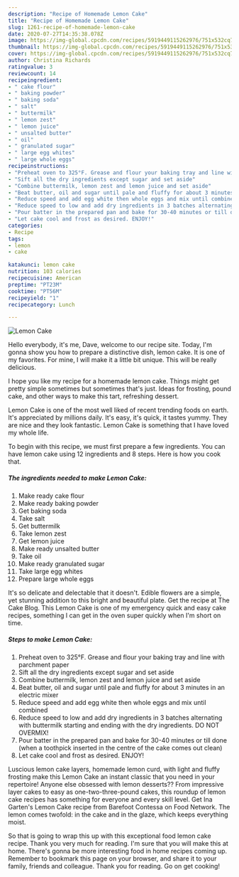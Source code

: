 ```yaml
---
description: "Recipe of Homemade Lemon Cake"
title: "Recipe of Homemade Lemon Cake"
slug: 1261-recipe-of-homemade-lemon-cake
date: 2020-07-27T14:35:38.078Z
image: https://img-global.cpcdn.com/recipes/5919449115262976/751x532cq70/lemon-cake-recipe-main-photo.jpg
thumbnail: https://img-global.cpcdn.com/recipes/5919449115262976/751x532cq70/lemon-cake-recipe-main-photo.jpg
cover: https://img-global.cpcdn.com/recipes/5919449115262976/751x532cq70/lemon-cake-recipe-main-photo.jpg
author: Christina Richards
ratingvalue: 3
reviewcount: 14
recipeingredient:
- " cake flour"
- " baking powder"
- " baking soda"
- " salt"
- " buttermilk"
- " lemon zest"
- " lemon juice"
- " unsalted butter"
- " oil"
- " granulated sugar"
- " large egg whites"
- " large whole eggs"
recipeinstructions:
- "Preheat oven to 325°F. Grease and flour your baking tray and line with parchment paper"
- "Sift all the dry ingredients except sugar and set aside"
- "Combine buttermilk, lemon zest and lemon juice and set aside"
- "Beat butter, oil and sugar until pale and fluffy for about 3 minutes in an electric mixer"
- "Reduce speed and add egg white then whole eggs and mix until combined"
- "Reduce speed to low and add dry ingredients in 3 batches alternating with buttermilk starting and ending with the dry ingredients. DO NOT OVERMIX!"
- "Pour batter in the prepared pan and bake for 30-40 minutes or till done (when a toothpick inserted in the centre of the cake comes out clean)"
- "Let cake cool and frost as desired. ENJOY!"
categories:
- Recipe
tags:
- lemon
- cake

katakunci: lemon cake 
nutrition: 103 calories
recipecuisine: American
preptime: "PT23M"
cooktime: "PT56M"
recipeyield: "1"
recipecategory: Lunch

---
```



![Lemon Cake](https://img-global.cpcdn.com/recipes/5919449115262976/751x532cq70/lemon-cake-recipe-main-photo.jpg)

Hello everybody, it's me, Dave, welcome to our recipe site. Today, I'm gonna show you how to prepare a distinctive dish, lemon cake. It is one of my favorites. For mine, I will make it a little bit unique. This will be really delicious.

I hope you like my recipe for a homemade lemon cake. Things might get pretty simple sometimes but sometimes that&#39;s just. Ideas for frosting, pound cake, and other ways to make this tart, refreshing dessert.

Lemon Cake is one of the most well liked of recent trending foods on earth. It's appreciated by millions daily. It's easy, it's quick, it tastes yummy. They are nice and they look fantastic. Lemon Cake is something that I have loved my whole life.


To begin with this recipe, we must first prepare a few ingredients. You can have lemon cake using 12 ingredients and 8 steps. Here is how you cook that.

<!--inarticleads1-->

##### The ingredients needed to make Lemon Cake:

1. Make ready  cake flour
1. Make ready  baking powder
1. Get  baking soda
1. Take  salt
1. Get  buttermilk
1. Take  lemon zest
1. Get  lemon juice
1. Make ready  unsalted butter
1. Take  oil
1. Make ready  granulated sugar
1. Take  large egg whites
1. Prepare  large whole eggs


It&#39;s so delicate and delectable that it doesn&#39;t. Edible flowers are a simple, yet stunning addition to this bright and beautiful plate. Get the recipe at The Cake Blog. This Lemon Cake is one of my emergency quick and easy cake recipes, something I can get in the oven super quickly when I&#39;m short on time. 

<!--inarticleads2-->

##### Steps to make Lemon Cake:

1. Preheat oven to 325°F. Grease and flour your baking tray and line with parchment paper
1. Sift all the dry ingredients except sugar and set aside
1. Combine buttermilk, lemon zest and lemon juice and set aside
1. Beat butter, oil and sugar until pale and fluffy for about 3 minutes in an electric mixer
1. Reduce speed and add egg white then whole eggs and mix until combined
1. Reduce speed to low and add dry ingredients in 3 batches alternating with buttermilk starting and ending with the dry ingredients. DO NOT OVERMIX!
1. Pour batter in the prepared pan and bake for 30-40 minutes or till done (when a toothpick inserted in the centre of the cake comes out clean)
1. Let cake cool and frost as desired. ENJOY!


Luscious lemon cake layers, homemade lemon curd, with light and fluffy frosting make this Lemon Cake an instant classic that you need in your repertoire! Anyone else obsessed with lemon desserts?? From impressive layer cakes to easy as one-two-three-pound cakes, this roundup of lemon cake recipes has something for everyone and every skill level. Get Ina Garten&#39;s Lemon Cake recipe from Barefoot Contessa on Food Network. The lemon comes twofold: in the cake and in the glaze, which keeps everything moist. 

So that is going to wrap this up with this exceptional food lemon cake recipe. Thank you very much for reading. I'm sure that you will make this at home. There's gonna be more interesting food in home recipes coming up. Remember to bookmark this page on your browser, and share it to your family, friends and colleague. Thank you for reading. Go on get cooking!
